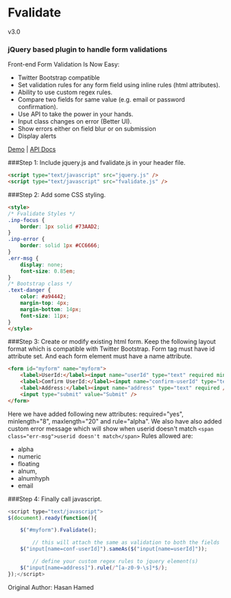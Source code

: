 # Fvalidate
v3.0
### jQuery based plugin to handle form validations

Front-end Form Validation Is Now Easy:
- Twitter Bootstrap compatible
- Set validation rules for any form field using inline rules (html attributes).
- Ability to use custom regex rules.
- Compare two fields for same value (e.g. email or password confirmation).
- Use API to take the power in your hands.
- Input class changes on error (Better UI).
- Show errors either on field blur or on submission
- Display alerts

[Demo](https://jsfiddle.net/hasanhameed07/bLrfzvj6/11/embedded/result/) | [API Docs](https://github.com/hasanhameed89/fvalidate/wiki/Fvalidate-API)

###Step 1:
Include jquery.js and fvalidate.js in your header file.
```html
<script type="text/javascript" src="jquery.js" />
<script type="text/javascript" src="fvalidate.js" />
```

###Step 2:
Add some CSS styling.
```html
<style>
/* Fvalidate Styles */
.inp-focus {
	border: 1px solid #73AAD2;
}
.inp-error {
	border: solid 1px #CC6666;
}
.err-msg {
	display: none;
	font-size: 0.85em;
}
/* Bootstrap class */
.text-danger {
	color: #a94442;
	margin-top: 4px;
	margin-bottom: 14px;
	font-size: 11px;
}
</style>
```

###Step 3:
Create or modify existing html form. Keep the following layout format which is compatible with Twitter Bootstrap. Form tag must have id attribute set. And each form element must have a name attribute.
```html
<form id="myform" name="myform">
	<label>UserId:</label><input name="userId" type="text" required minlength="6"  maxlength="20" rule="alpha"/>
	<label>Comfirm UserId:</label><input name="confirm-userId" type="text" required />
	<label>Address:</label><input name="address" type="text" required />
	<input type="submit" value="Submit" />
</form>
```
Here we have added following new attributes: required="yes", minlength="8", maxlength="20" and rule="alpha".
We also have also added custom error message which will show when userid doesn't match `<span class="err-msg">userid doesn't match</span>`
Rules allowed are:
- alpha
- numeric
- floating
- alnum,
- alnumhyph
- email


###Step 4:
Finally call javascript.
```javascript
<script type="text/javascript">
$(document).ready(function(){

	$("#myform").Fvalidate();

	    // this will attach the same as validation to both the fields
	$("input[name=conf-userId]").sameAs($("input[name=userId]"));

	    // define your custom regex rules to jquery element(s)
	$("input[name=address]").rule(/^[a-z0-9-\s]*$/);
});</script>
```


Original Author:
Hasan Hamed
